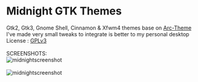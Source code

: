# Midnight GTK Themes
Gtk2, Gtk3, Gnome Shell, Cinnamon & Xfwm4 themes base on [Arc-Theme](https://github.com/horst3180/arc-theme) </br>
I've made very small tweaks to integrate is better to my personal desktop </br>
License : [GPLv3](https://choosealicense.com/licenses/gpl-3.0/)</br></br>
SCREENSHOTS:</br>
![midnightscreenshot](https://i.ibb.co/hM24Mvc/midnight-blue-screenshot.png "midnight screenshot")</br></br>
![midnightscreenshot](https://i.ibb.co/1TFc0Dt/midnight-bluenight.png "midnight screenshot")</br>
